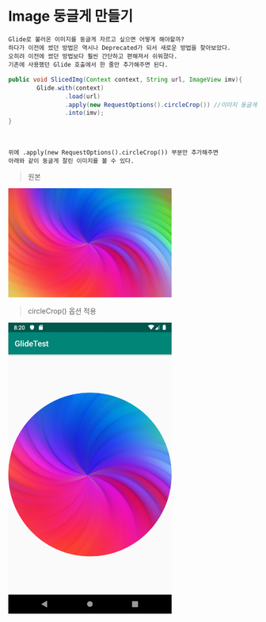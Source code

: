 # Image 둥글게 만들기

	Glide로 불러온 이미지를 둥글게 자르고 싶으면 어떻게 해야할까?
	하다가 이전에 썼던 방법은 역시나 Deprecated가 되서 새로운 방법을 찾아보았다.
	오히려 이전에 썼던 방법보다 훨씬 간단하고 편해져서 쉬워졌다.
	기존에 사용했던 Glide 호출에서 한 줄만 추가해주면 된다.
	
~~~java
public void SlicedImg(Context context, String url, ImageView imv){
        Glide.with(context)
                .load(url)
                .apply(new RequestOptions().circleCrop()) //이미지 둥글게 잘라주는 옵션
                .into(imv);
}
~~~

</br>

	위에 .apply(new RequestOptions().circleCrop()) 부분만 추가해주면 
	아래와 같이 둥글게 잘린 이미지를 볼 수 있다.
	
>원본
<img src="./../markdown/img/original_img.png" width="330"/>

>circleCrop() 옵션 적용
<img src="./../markdown/img/circlecrop_img.png" width="330"/>